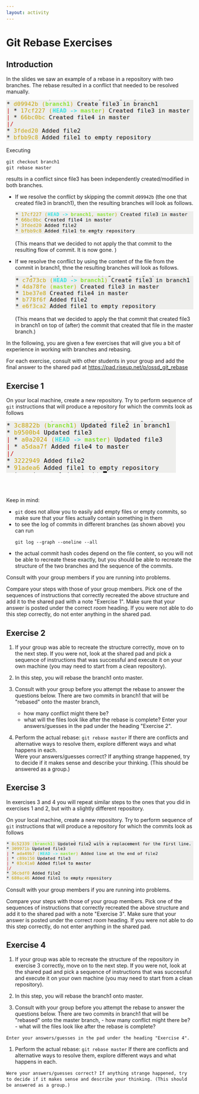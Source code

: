 ```yaml
---
layout: activity
---
```


# Git Rebase Exercises

## Introduction

In the slides we saw an example of a rebase in a repository with
two branches. The rebase resulted in a conflict that needed to be resolved manually.

<img src="img/rebase0.png">

Executing


```
git checkout branch1
git rebase master
```

results in a conflict since file3 has been independently created/modified in both branches.

- If we resolve the conflict by skipping the commit `d09942b` (the one that created file3 in branch1), then the resulting branches will look as follows.

  <img src="img/rebase0_skip.png">

  (This means that we decided to not apply the that commit to the resulting flow of commit. It is now gone. )

- If we resolve the conflict by using the content of the file from the commit in branch1, thne the resulting branches will look as follows.

  <img src="img/rebase0_use_commit.png">

  (This means that we decided to apply the that commit that created file3 in branch1 on top of (after) the commit that created that file in the master branch.)

In the following, you are given a few exercises that will give you a bit of experience in working with branches and rebasing.

For each exercise, consult with other students in your group and add the final answer to the shared pad at
https://pad.riseup.net/p/ossd_git_rebase  


## Exercise 1

On your local machine, create a new repository. Try to perform sequence of `git` instructions that will produce a repository for which the commits look as follows

<img src="img/rebase1.png">

<br><br>

Keep in mind:
- `git` does not allow you to easily add empty files or empty commits, so make sure that your files actually contain something in them
- to see the log of commits in different branches (as shown above) you can run
  ```
  git log --graph --oneline --all
  ```
- the actual commit hash codes depend on the file content, so you will not be able to recreate these exactly, but you should be able to recreate the structure of the two branches and the sequence of the commits.

Consult with your group members if you are running into problems.

Compare your steps with those of your group members. Pick one of the sequences of instructions that correctly recreated the above structure and add it to the shared pad with a note "Exercise 1". Make sure that your answer is posted under the correct _room_ heading. If you were not able to do this step correctly, do not enter anything in the shared pad.

## Exercise 2

1. If your group was able to recreate the structure correctly, move on to the next step. If you were not, look at the shared pad and pick a sequence of instructions that was successful and execute it on your own machine (you may need to start from a clean repository).

1. In this step, you will rebase the branch1 onto master.  
  1. Consult with your group before you attempt the rebase to answer the questions below.
There are two commits in branch1 that will be "rebased" onto the master branch,

      - how many conflict might there be?
      - what will the files look like after the rebase is complete?
    Enter your answers/guesses in the pad under the heading "Exercise 2".

  1. Perform the actual rebase:
    ```
    git rebase master
    ```
    If there are conflicts and alternative ways to resolve them, explore different ways and what happens in each. <br>
    Were your answers/guesses correct? If anything strange happened, try to decide if it makes sense and describe your thinking. (This should be answered as a group.)


## Exercise 3

In exercises 3 and 4 you will repeat similar steps to the ones that you did in exercises 1 and 2, but with a slightly different repository.

On your local machine, create a new repository. Try to perform sequence of `git` instructions that will produce a repository for which the commits look as follows

<img src="img/rebase2.png">

Consult with your group members if you are running into problems.

Compare your steps with those of your group members. Pick one of the sequences of instructions that correctly recreated the above structure and add it to the shared pad with a note "Exercise 3". Make sure that your answer is posted under the correct _room_ heading. If you were not able to do this step correctly, do not enter anything in the shared pad.

## Exercise 4

1. If your group was able to recreate the structure of the repository in exercise 3 correctly, move on to the next step. If you were not, look at the shared pad and pick a sequence of instructions that was successful and execute it on your own machine (you may need to start from a clean repository).

1. In this step, you will rebase the branch1 onto master.  
  1. Consult with your group before you attempt the rebase to answer the questions below.
There are two commits in branch1 that will be "rebased" onto the master branch,
    - how many conflict might there be?
    - what will the files look like after the rebase is complete?

    Enter your answers/guesses in the pad under the heading "Exercise 4".

  1. Perform the actual rebase:
    ```
    git rebase master
    ```
    If there are conflicts and alternative ways to resolve them, explore different ways and what happens in each.

    Were your answers/guesses correct? If anything strange happened, try to decide if it makes sense and describe your thinking. (This should be answered as a group.)
